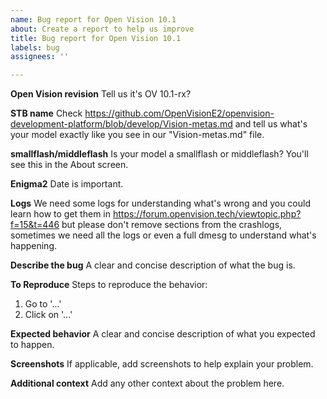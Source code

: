 ```yaml
---
name: Bug report for Open Vision 10.1
about: Create a report to help us improve
title: Bug report for Open Vision 10.1
labels: bug
assignees: ''

---
```


**Open Vision revision**
Tell us it's OV 10.1-rx?

**STB name**
Check https://github.com/OpenVisionE2/openvision-development-platform/blob/develop/Vision-metas.md and tell us what's your model exactly like you see in our "Vision-metas.md" file.

**smallflash/middleflash**
Is your model a smallflash or middleflash? You'll see this in the About screen.

**Enigma2**
Date is important.

**Logs**
We need some logs for understanding what's wrong and you could learn how to get them in https://forum.openvision.tech/viewtopic.php?f=15&t=446 but please don't remove sections from the crashlogs, sometimes we need all the logs or even a full dmesg to understand what's happening.

**Describe the bug**
A clear and concise description of what the bug is.

**To Reproduce**
Steps to reproduce the behavior:
1. Go to '...'
2. Click on '...'

**Expected behavior**
A clear and concise description of what you expected to happen.

**Screenshots**
If applicable, add screenshots to help explain your problem.

**Additional context**
Add any other context about the problem here.

